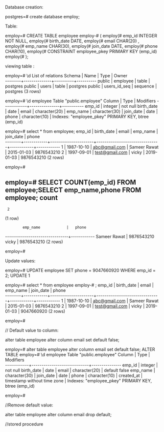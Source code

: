 Database creation:

postgres=# create database employ;

Table:

employ=# CREATE TABLE employee
employ-# (
employ(#    emp_id INTEGER NOT NULL,
employ(#    birth_date DATE,
employ(#    email CHAR(20) ,    
employ(#    emp_name CHAR(30),
employ(#    join_date DATE,
employ(#    phone CHAR(10),
employ(#    CONSTRAINT employee_pkey PRIMARY KEY (emp_id)
employ(# );

viewing table :

employ=# \d
              List of relations
 Schema |     Name     |   Type   |  Owner   
--------+--------------+----------+----------
 public | employee     | table    | postgres
 public | users        | table    | postgres
 public | users_id_seq | sequence | postgres
(3 rows)


employ=# \d employee
        Table "public.employee"
   Column   |     Type      | Modifiers 
------------+---------------+-----------
 emp_id     | integer       | not null
 birth_date | date          | 
 email      | character(20) | 
 emp_name   | character(30) | 
 join_date  | date          | 
 phone      | character(10) | 
Indexes:
    "employee_pkey" PRIMARY KEY, btree (emp_id)


employ=# select * from employee;
 emp_id | birth_date |        email         |            emp_name            | join_date  |   phone    
--------+------------+----------------------+--------------------------------+------------+------------
      1 | 1987-10-10 | abc@gmail.com        | Sameer Rawat                   | 2015-01-03 | 9876543210
      2 | 1997-09-01 | test@gmail.com       | vicky                          | 2019-01-03 | 9876543210
(2 rows)

employ=#

employ=# SELECT COUNT(emp_id) FROM employee;SELECT emp_name,phone FROM employee;
 count 
-------
     2
(1 row)

            emp_name            |   phone    
--------------------------------+------------
 Sameer Rawat                   | 9876543210
 vicky                          | 9876543210
(2 rows)

employ=# 


Update values:

employ=# UPDATE employee SET phone = 9047660920 WHERE emp_id = 2;
UPDATE 1

employ=# select * from employee 
employ-# ;
 emp_id | birth_date |        email         |            emp_name            | join_date  |   phone    
--------+------------+----------------------+--------------------------------+------------+------------
      1 | 1987-10-10 | abc@gmail.com        | Sameer Rawat                   | 2015-01-03 | 9876543210
      2 | 1997-09-01 | test@gmail.com       | vicky                          | 2019-01-03 | 9047660920
(2 rows)

employ=# 

// Default value to column:

alter table employee alter column email set default false;

employ=# alter table employee alter column email set default false;
ALTER TABLE
employ=# \d employee
                 Table "public.employee"
   Column   |            Type             |   Modifiers   
------------+-----------------------------+---------------
 emp_id     | integer                     | not null
 birth_date | date                        | 
 email      | character(20)               | default false
 emp_name   | character(30)               | 
 join_date  | date                        | 
 phone      | character(10)               | 
 created_at | timestamp without time zone | 
Indexes:
    "employee_pkey" PRIMARY KEY, btree (emp_id)

employ=#

//Remove default value:

alter table employee alter column email drop default;


//stored procedure



